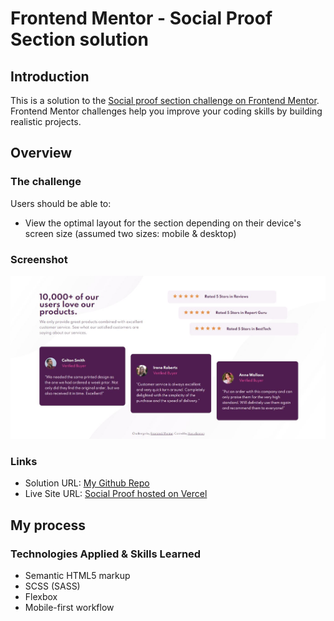 # Frontend Mentor - Social Proof Section solution

## Introduction

This is a solution to the [Social proof section challenge on Frontend Mentor](https://www.frontendmentor.io/challenges/social-proof-section-6e0qTv_bA). Frontend Mentor challenges help you improve your coding skills by building realistic projects.

## Overview

### The challenge

Users should be able to:

- View the optimal layout for the section depending on their device's screen size (assumed two sizes: mobile & desktop)

### Screenshot

![Screenshot for Desktop](./screenshots/desktop_capture.JPG)

### Links

- Solution URL: [My Github Repo](https://github.com/ezeYaniv/FrontendMentor-social-proof)
- Live Site URL: [Social Proof hosted on Vercel](https://frontend-mentor-social-proof-avgh7te80-ezeyaniv.vercel.app/)

## My process

### Technologies Applied & Skills Learned

- Semantic HTML5 markup
- SCSS (SASS)
- Flexbox
- Mobile-first workflow

